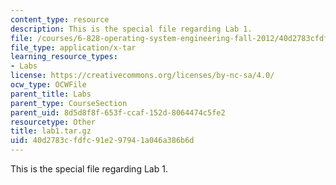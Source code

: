 ```yaml
---
content_type: resource
description: This is the special file regarding Lab 1.
file: /courses/6-828-operating-system-engineering-fall-2012/40d2783cfdfc91e297941a046a386b6d_lab1.tar.gz
file_type: application/x-tar
learning_resource_types:
- Labs
license: https://creativecommons.org/licenses/by-nc-sa/4.0/
ocw_type: OCWFile
parent_title: Labs
parent_type: CourseSection
parent_uid: 8d5d8f8f-653f-ccaf-152d-8064474c5fe2
resourcetype: Other
title: lab1.tar.gz
uid: 40d2783c-fdfc-91e2-9794-1a046a386b6d
---
```

This is the special file regarding Lab 1.
